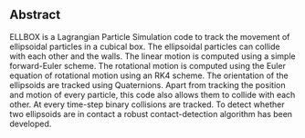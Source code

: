 ## Abstract 

ELLBOX is a Lagrangian Particle Simulation code to track the movement of ellipsoidal particles in a cubical box. The ellipsoidal particles can collide with each other and the walls. The linear motion is computed using a simple forward-Euler scheme. The rotational motion is computed using the Euler equation of rotational motion using an RK4 scheme. The orientation of the ellipsoids are tracked using Quaternions. Apart from tracking the position and motion of every particle, this code also allows them to collide with each other. At every time-step binary collisions are tracked. To detect whether two ellipsoids are in contact a robust contact-detection algorithm has been developed.

